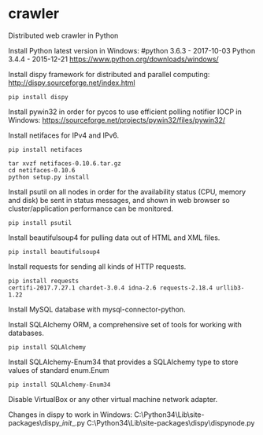 # crawler
Distributed web crawler in Python

Install Python latest version in Windows:
	#python 3.6.3 - 2017-10-03
	Python 3.4.4 - 2015-12-21
	https://www.python.org/downloads/windows/
	

Install dispy framework for distributed and parallel computing:
	http://dispy.sourceforge.net/index.html

	pip install dispy
	
Install pywin32 in order for pycos to use efficient polling notifier IOCP in Windows:
	https://sourceforge.net/projects/pywin32/files/pywin32/	
	
Install netifaces for IPv4 and IPv6.

	pip install netifaces
	
	tar xvzf netifaces-0.10.6.tar.gz
	cd netifaces-0.10.6
	python setup.py install

Install psutil on all nodes in order for the availability status (CPU, memory and disk) be sent in status messages, and shown in web browser so cluster/application performance can be monitored.

	pip install psutil


Install beautifulsoup4 for pulling data out of HTML and XML files.

	pip install beautifulsoup4

Install requests for sending all kinds of HTTP requests.

	pip install requests
	certifi-2017.7.27.1 chardet-3.0.4 idna-2.6 requests-2.18.4 urllib3-1.22


Install MySQL database with mysql-connector-python.


Install SQLAlchemy ORM, a comprehensive set of tools for working with databases.

	pip install SQLAlchemy

Install SQLAlchemy-Enum34 that provides a SQLAlchemy type to store values of standard enum.Enum

	pip install SQLAlchemy-Enum34 

Disable VirtualBox or any other virtual machine network adapter.



Changes in dispy to work in Windows:
C:\Python34\Lib\site-packages\dispy\__init__.py
C:\Python34\Lib\site-packages\dispy\dispynode.py
